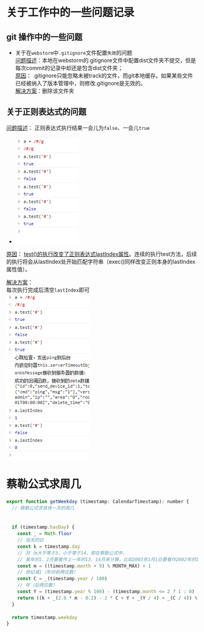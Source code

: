 # 关于工作中的一些问题记录

## git 操作中的一些问题
- 关于在`webstorm`中`.gitignore`文件配置`失效`的问题   
[问题描述]()：本地在webstorm的.gitignore文件中配置dist文件夹不提交，但是每次commit的记录中却还是包含dist文件夹；   
[原因]()： .gitignore只能忽略未被track的文件，而git本地缓存。如果某些文件已经被纳入了版本管理中，则修改.gitignore是无效的。   
[解决方案]()：删除该文件夹

## 关于正则表达式的问题
[问题描述]()：
正则表达式执行结果一会儿为`false`、一会儿`true`
- ![reg1.png](img/reg1.png)

[原因]()： [test()的执行改变了正则表达式lastIndex属性](https://blog.csdn.net/weixin_45337170/article/details/116599089)。连续的执行test方法，后续的执行将会从lastIndex处开始匹配字符串（exec()同样改变正则本身的lastIndex属性值）。

[解决方案]()：  
每次执行完成后清空`lastIndex`即可   
![img_1.png](img/img_1.png)


# 蔡勒公式求周几
```javascript
export function getWeekday (timestamp: CalendarTimestamp): number {
  // 蔡勒公式求具体一天的周几


  if (timestamp.hasDay) {
    const _ = Math.floor
    // 当天的日
    const k = timestamp.day
    // 月（m大于等于3，小于等于14，即在蔡勒公式中，
    // 某年的1、2月要看作上一年的13、14月来计算，比如2003年1月1日要看作2002年的13月1日来计算）
    const m = ((timestamp.month + 9) % MONTH_MAX) + 1
    // 世纪减1（年份前两位数）
    const C = _(timestamp.year / 100)
    // 年（后两位数）
    const Y = (timestamp.year % 100) - (timestamp.month <= 2 ? 1 : 0)
    return ((k + _(2.6 * m - 0.2) - 2 * C + Y + _(Y / 4) + _(C / 4)) % 7)
  }

  return timestamp.weekday
}
```

